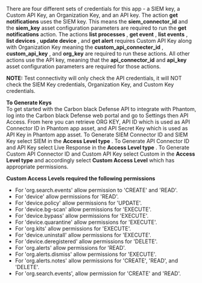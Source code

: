 [comment]: # " File: readme.md"
[comment]: # "  Copyright (c) 2018-2021 Splunk Inc."
[comment]: # ""
[comment]: # "Licensed under the Apache License, Version 2.0 (the 'License');"
[comment]: # "you may not use this file except in compliance with the License."
[comment]: # "You may obtain a copy of the License at"
[comment]: # ""
[comment]: # "    http://www.apache.org/licenses/LICENSE-2.0"
[comment]: # ""
[comment]: # "Unless required by applicable law or agreed to in writing, software distributed under"
[comment]: # "the License is distributed on an 'AS IS' BASIS, WITHOUT WARRANTIES OR CONDITIONS OF ANY KIND,"
[comment]: # "either express or implied. See the License for the specific language governing permissions"
[comment]: # "and limitations under the License."
[comment]: # ""
There are four different sets of credentials for this app - a SIEM key, a Custom API Key, an
Organization Key, and an API key. The action **get notifications** uses the SIEM key. This means the
**siem_connector_id** and the **siem_key** asset configuration parameters are required to run the
**get notifications** action. The actions **list processes** , **get event** , **list events** ,
**list devices** , **update device** , and **get alert** requires Custom API Key along with
Organization Key meaning the **custom_api_connecter_id** , **custom_api_key** , and **org_key** are
required to run these actions. All other actions use the API key, meaning that the
**api_connector_id** and **api_key** asset configuration parameters are required for those
actions.  
  
**NOTE:** Test connectivity will only check the API credentials, it will NOT check the SIEM Key
credentials, Organization Key, and Custom Key credentials.  
  
**To Generate Keys**  
To get started with the Carbon black Defense API to integrate with Phantom, log into the Carbon
black Defense web portal and go to Settings then API Access. From here you can retrieve ORG KEY, API
ID which is used as API Connector ID in Phantom app asset, and API Secret Key which is used as API
Key in Phantom app asset. To Generate SIEM Connector ID and SIEM Key select SIEM in the **Access
Level type** . To Generate API Connector ID and API Key select Live Response in the **Access Level
type** . To Generate Custom API Connector ID and Custom API Key select Custom in the **Access Level
type** and accordingly select **Custom Access Level** which has appropriate permissions.  
  
**Custom Access Levels required the following permissions**

-   For 'org.search.events' allow permission to 'CREATE' and 'READ'.
-   For 'device' allow permissions for 'READ'.
-   For 'device.policy' allow permissions for 'UPDATE'.
-   For 'device.bg-scan' allow permissions for 'EXECUTE'.
-   For 'device.bypass' allow permissions for 'EXECUTE'.
-   For 'device.quarantine' allow permissions for 'EXECUTE'.
-   For 'org.kits' allow permissions for 'EXECUTE'.
-   For 'device.uninstall' allow permissions for 'EXECUTE'.
-   For 'device.deregistered' allow permissions for 'DELETE'.
-   For 'org.alerts' allow permissions for 'READ'.
-   For 'org.alerts.dismiss' allow permissions for 'EXECUTE'.
-   For 'org.alerts.notes' allow permissions for 'CREATE', 'READ', and 'DELETE'.
-   For 'org.search.events', allow permission for 'CREATE' and 'READ'.
